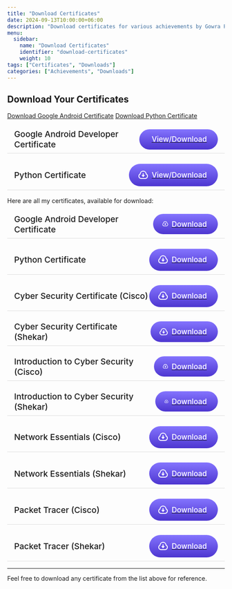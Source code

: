 ```yaml
---
title: "Download Certificates"
date: 2024-09-13T10:00:00+06:00
description: "Download certificates for various achievements by Gowra Pavan Kumar."
menu:
  sidebar:
    name: "Download Certificates"
    identifier: "download-certificates"
    weight: 10
tags: ["Certificates", "Downloads"]
categories: ["Achievements", "Downloads"]
---
```


<style>
.certificate-row {
  display: flex;
  justify-content: space-between;
  align-items: center;
  margin-bottom: 1rem;
  padding: 0.5rem 1rem;
  border-bottom: 1px solid #ddd;
}

.certificate-name {
  font-size: 1.2rem;
  font-weight: 500;
}

.cssbuttons-io-button {
  display: flex;
  align-items: center;
  font-family: inherit;
  cursor: pointer;
  font-weight: 500;
  font-size: 17px;
  padding: 0.8em 1.5em 0.8em 1.2em;
  color: white;
  background: linear-gradient(
    0deg,
    rgba(77, 54, 208, 1) 0%,
    rgba(132, 116, 254, 1) 100%
  );
  border: none;
  border-radius: 20em;
}

.cssbuttons-io-button svg {
  margin-right: 8px;
}

.cssbuttons-io-button:hover {
  box-shadow: 0 0.5em 1.5em -0.5em rgba(77, 54, 208, 0.74);
}
</style>

## Download Your Certificates
<a href="/static/files/ML_PYTHON.pdf" download>Download Google Android Certificate</a>
<a href="/files/MI_PYTHON.pdf" download>Download Python Certificate</a>
<div class="certificate-row">
  <span class="certificate-name">Google Android Developer Certificate</span>
  <a href="/files/G_ANDROID.pdf" target="_blank">
    <button class="cssbuttons-io-button">
      <svg
        xmlns="http://www.w3.org/2000/svg"
        viewBox="0 0 24 24"
        width="24"
        height="24"
      >
        <path fill="none" d="M0 0h24v24H0z"></path>
        <path
          fill="currentColor"
          d="M1 14.5a6.496 6.496 0 0 1 3.064-5.519 8.001 8.001 0 0 1 15.872 0 6.5 6.5 0 0 1-2.936 12L7 21c-3.356-.274-6-3.078-6-6.5zm15.848 4.487a4.5 4.5 0 0 0 2.03-8.309l-.807-.503-.12-.942a6.001 6.001 0 0 0-11.903 0l-.12.942-.805.503a4.5 4.5 0 0 0 2.029 8.309l.173.013h9.35l.173-.013zM13 12h3l-4 5-4-5h3V8h2v4z"
        ></path>
      </svg>
      <span>View/Download</span>
    </button>
  </a>
</div>

<div class="certificate-row">
  <span class="certificate-name">Python Certificate</span>
  <a href="ML_PYTHON.pdf" target="_blank">
    <button class="cssbuttons-io-button">
      <svg
        xmlns="http://www.w3.org/2000/svg"
        viewBox="0 0 24 24"
        width="24"
        height="24"
      >
        <path fill="none" d="M0 0h24v24H0z"></path>
        <path
          fill="currentColor"
          d="M1 14.5a6.496 6.496 0 0 1 3.064-5.519 8.001 8.001 0 0 1 15.872 0 6.5 6.5 0 0 1-2.936 12L7 21c-3.356-.274-6-3.078-6-6.5zm15.848 4.487a4.5 4.5 0 0 0 2.03-8.309l-.807-.503-.12-.942a6.001 6.001 0 0 0-11.903 0l-.12.942-.805.503a4.5 4.5 0 0 0 2.029 8.309l.173.013h9.35l.173-.013zM13 12h3l-4 5-4-5h3V8h2v4z"
        ></path>
      </svg>
      <span>View/Download</span>
    </button>
  </a>
</div>


Here are all my certificates, available for download:

<div class="certificate-row">
  <span class="certificate-name">Google Android Developer Certificate</span>
  <a href="ML_PYTHON.pdf" download>
    <button class="cssbuttons-io-button">
      <svg
        xmlns="http://www.w3.org/2000/svg"
        viewBox="0 0 24 24"
        width="24"
        height="24"
      >
        <path fill="none" d="M0 0h24v24H0z"></path>
        <path
          fill="currentColor"
          d="M1 14.5a6.496 6.496 0 0 1 3.064-5.519 8.001 8.001 0 0 1 15.872 0 6.5 6.5 0 0 1-2.936 12L7 21c-3.356-.274-6-3.078-6-6.5zm15.848 4.487a4.5 4.5 0 0 0 2.03-8.309l-.807-.503-.12-.942a6.001 6.001 0 0 0-11.903 0l-.12.942-.805.503a4.5 4.5 0 0 0 2.029 8.309l.173.013h9.35l.173-.013zM13 12h3l-4 5-4-5h3V8h2v4z"
        ></path>
      </svg>
      <span>Download</span>
    </button>
  </a>
</div>

<div class="certificate-row">
  <span class="certificate-name">Python Certificate</span>
    <a href="ML_PYTHON.pdf" download>
    <button class="cssbuttons-io-button">
      <svg
        xmlns="http://www.w3.org/2000/svg"
        viewBox="0 0 24 24"
        width="24"
        height="24"
      >
        <path fill="none" d="M0 0h24v24H0z"></path>
        <path
          fill="currentColor"
          d="M1 14.5a6.496 6.496 0 0 1 3.064-5.519 8.001 8.001 0 0 1 15.872 0 6.5 6.5 0 0 1-2.936 12L7 21c-3.356-.274-6-3.078-6-6.5zm15.848 4.487a4.5 4.5 0 0 0 2.03-8.309l-.807-.503-.12-.942a6.001 6.001 0 0 0-11.903 0l-.12.942-.805.503a4.5 4.5 0 0 0 2.029 8.309l.173.013h9.35l.173-.013zM13 12h3l-4 5-4-5h3V8h2v4z"
        ></path>
      </svg>
      <span>Download</span>
    </button>
  </a>
</div>

<!-- Add more certificates in the same format -->


<div class="certificate-row">
  <span class="certificate-name">Cyber Security Certificate (Cisco)</span>
  <a href="GOWRAPAVAN_CYBER_SECURITY_CISCO.pdf" download>
    <button class="cssbuttons-io-button">
      <svg xmlns="http://www.w3.org/2000/svg" viewBox="0 0 24 24" width="24" height="24">
        <path fill="none" d="M0 0h24v24H0z"></path>
        <path fill="currentColor" d="M1 14.5a6.496 6.496 0 0 1 3.064-5.519 8.001 8.001 0 0 1 15.872 0 6.5 6.5 0 0 1-2.936 12L7 21c-3.356-.274-6-3.078-6-6.5zm15.848 4.487a4.5 4.5 0 0 0 2.03-8.309l-.807-.503-.12-.942a6.001 6.001 0 0 0-11.903 0l-.12.942-.805.503a4.5 4.5 0 0 0 2.029 8.309l.173.013h9.35l.173-.013zM13 12h3l-4 5-4-5h3V8h2v4z"></path>
      </svg>
      <span>Download</span>
    </button>
  </a>
</div>

<div class="certificate-row">
  <span class="certificate-name">Cyber Security Certificate (Shekar)</span>
  <a href="GOWRAPAVAN_CYBER_SECURITY_SHEKAR.pdf" download>
    <button class="cssbuttons-io-button">
      <svg xmlns="http://www.w3.org/2000/svg" viewBox="0 0 24 24" width="24" height="24">
        <path fill="none" d="M0 0h24v24H0z"></path>
        <path fill="currentColor" d="M1 14.5a6.496 6.496 0 0 1 3.064-5.519 8.001 8.001 0 0 1 15.872 0 6.5 6.5 0 0 1-2.936 12L7 21c-3.356-.274-6-3.078-6-6.5zm15.848 4.487a4.5 4.5 0 0 0 2.03-8.309l-.807-.503-.12-.942a6.001 6.001 0 0 0-11.903 0l-.12.942-.805.503a4.5 4.5 0 0 0 2.029 8.309l.173.013h9.35l.173-.013zM13 12h3l-4 5-4-5h3V8h2v4z"></path>
      </svg>
      <span>Download</span>
    </button>
  </a>
</div>

<div class="certificate-row">
  <span class="certificate-name">Introduction to Cyber Security (Cisco)</span>
  <a href="GOWRAPAVAN_INTRO_TO_CYBER_SECURITY_CISCO.pdf" download>
    <button class="cssbuttons-io-button">
      <svg xmlns="http://www.w3.org/2000/svg" viewBox="0 0 24 24" width="24" height="24">
        <path fill="none" d="M0 0h24v24H0z"></path>
        <path fill="currentColor" d="M1 14.5a6.496 6.496 0 0 1 3.064-5.519 8.001 8.001 0 0 1 15.872 0 6.5 6.5 0 0 1-2.936 12L7 21c-3.356-.274-6-3.078-6-6.5zm15.848 4.487a4.5 4.5 0 0 0 2.03-8.309l-.807-.503-.12-.942a6.001 6.001 0 0 0-11.903 0l-.12.942-.805.503a4.5 4.5 0 0 0 2.029 8.309l.173.013h9.35l.173-.013zM13 12h3l-4 5-4-5h3V8h2v4z"></path>
      </svg>
      <span>Download</span>
    </button>
  </a>
</div>

<div class="certificate-row">
  <span class="certificate-name">Introduction to Cyber Security (Shekar)</span>
  <a href="GOWRAPAVAN_INTRO_TO_CYBER_SECURITY_SHEKAR.pdf" download>
    <button class="cssbuttons-io-button">
      <svg xmlns="http://www.w3.org/2000/svg" viewBox="0 0 24 24" width="24" height="24">
        <path fill="none" d="M0 0h24v24H0z"></path>
        <path fill="currentColor" d="M1 14.5a6.496 6.496 0 0 1 3.064-5.519 8.001 8.001 0 0 1 15.872 0 6.5 6.5 0 0 1-2.936 12L7 21c-3.356-.274-6-3.078-6-6.5zm15.848 4.487a4.5 4.5 0 0 0 2.03-8.309l-.807-.503-.12-.942a6.001 6.001 0 0 0-11.903 0l-.12.942-.805.503a4.5 4.5 0 0 0 2.029 8.309l.173.013h9.35l.173-.013zM13 12h3l-4 5-4-5h3V8h2v4z"></path>
      </svg>
      <span>Download</span>
    </button>
  </a>
</div>

<div class="certificate-row">
  <span class="certificate-name">Network Essentials (Cisco)</span>
  <a href="GOWRAPAVAN_NETWORK_ESSENTIAL_CISCO.pdf" download>
    <button class="cssbuttons-io-button">
      <svg xmlns="http://www.w3.org/2000/svg" viewBox="0 0 24 24" width="24" height="24">
        <path fill="none" d="M0 0h24v24H0z"></path>
        <path fill="currentColor" d="M1 14.5a6.496 6.496 0 0 1 3.064-5.519 8.001 8.001 0 0 1 15.872 0 6.5 6.5 0 0 1-2.936 12L7 21c-3.356-.274-6-3.078-6-6.5zm15.848 4.487a4.5 4.5 0 0 0 2.03-8.309l-.807-.503-.12-.942a6.001 6.001 0 0 0-11.903 0l-.12.942-.805.503a4.5 4.5 0 0 0 2.029 8.309l.173.013h9.35l.173-.013zM13 12h3l-4 5-4-5h3V8h2v4z"></path>
      </svg>
      <span>Download</span>
    </button>
  </a>
</div>

<div class="certificate-row">
  <span class="certificate-name">Network Essentials (Shekar)</span>
  <a href="GOWRAPAVAN_NETWORK_ESSENTIAL_SHEKHAR.pdf" download>
    <button class="cssbuttons-io-button">
      <svg xmlns="http://www.w3.org/2000/svg" viewBox="0 0 24 24" width="24" height="24">
        <path fill="none" d="M0 0h24v24H0z"></path>
        <path fill="currentColor" d="M1 14.5a6.496 6.496 0 0 1 3.064-5.519 8.001 8.001 0 0 1 15.872 0 6.5 6.5 0 0 1-2.936 12L7 21c-3.356-.274-6-3.078-6-6.5zm15.848 4.487a4.5 4.5 0 0 0 2.03-8.309l-.807-.503-.12-.942a6.001 6.001 0 0 0-11.903 0l-.12.942-.805.503a4.5 4.5 0 0 0 2.029 8.309l.173.013h9.35l.173-.013zM13 12h3l-4 5-4-5h3V8h2v4z"></path>
      </svg>
      <span>Download</span>
    </button>
  </a>
</div>

<div class="certificate-row">
  <span class="certificate-name">Packet Tracer (Cisco)</span>
  <a href="GOWRAPAVAN_PACKET_TRACER_CISCO.pdf" download>
    <button class="cssbuttons-io-button">
      <svg xmlns="http://www.w3.org/2000/svg" viewBox="0 0 24 24" width="24" height="24">
        <path fill="none" d="M0 0h24v24H0z"></path>
        <path fill="currentColor" d="M1 14.5a6.496 6.496 0 0 1 3.064-5.519 8.001 8.001 0 0 1 15.872 0 6.5 6.5 0 0 1-2.936 12L7 21c-3.356-.274-6-3.078-6-6.5zm15.848 4.487a4.5 4.5 0 0 0 2.03-8.309l-.807-.503-.12-.942a6.001 6.001 0 0 0-11.903 0l-.12.942-.805.503a4.5 4.5 0 0 0 2.029 8.309l.173.013h9.35l.173-.013zM13 12h3l-4 5-4-5h3V8h2v4z"></path>
      </svg>
      <span>Download</span>
    </button>
  </a>
</div>

<div class="certificate-row">
  <span class="certificate-name">Packet Tracer (Shekar)</span>
  <a href="GOWRAPAVAN_PACKET_TRACER_SHAKER.pdf" download>
    <button class="cssbuttons-io-button">
      <svg xmlns="http://www.w3.org/2000/svg" viewBox="0 0 24 24" width="24" height="24">
        <path fill="none" d="M0 0h24v24H0z"></path>
        <path fill="currentColor" d="M1 14.5a6.496 6.496 0 0 1 3.064-5.519 8.001 8.001 0 0 1 15.872 0 6.5 6.5 0 0 1-2.936 12L7 21c-3.356-.274-6-3.078-6-6.5zm15.848 4.487a4.5 4.5 0 0 0 2.03-8.309l-.807-.503-.12-.942a6.001 6.001 0 0 0-11.903 0l-.12.942-.805.503a4.5 4.5 0 0 0 2.029 8.309l.173.013h9.35l.173-.013zM13 12h3l-4 5-4-5h3V8h2v4z"></path>
      </svg>
      <span>Download</span>
    </button>
  </a>
</div>

---

Feel free to download any certificate from the list above for reference.

